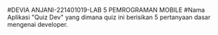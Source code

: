 #DEVIA ANJANI-221401019-LAB 5 PEMROGRAMAN MOBILE
#Nama Aplikasi "Quiz Dev" yang dimana quiz ini berisikan 5 pertanyaan dasar mengenai developer.
